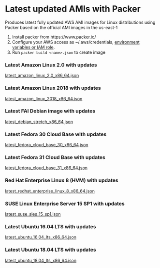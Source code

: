 # Latest updated AMIs with Packer

Produces latest fully updated AWS AMI images for Linux distributions using Packer based on the official AMI images in the us-east-1

1. Install packer from https://www.packer.io/
2. Configure your AWS access as ~/.aws/credentials, [environment variables or IAM role](https://www.packer.io/docs/builders/amazon.html#authentication).
3. Run ```packer build <name>.json``` to create image

### Latest Amazon Linux 2.0 with updates
[latest_amazon_linux_2.0_x86_64.json](latest_amazon_linux_2.0_x86_64.json)
 
### Latest Amazon Linux 2018 with updates
[latest_amazon_linux_2018_x86_64.json](latest_amazon_linux_2018_x86_64.json)
 
### Latest FAI Debian image with updates
[latest_debian_stretch_x86_64.json](latest_debian_stretch_x86_64.json)

### Latest Fedora 30 Cloud Base with updates
[latest_fedora_cloud_base_30_x86_64.json](latest_fedora_cloud_base_30_x86_64.json)

### Latest Fedora 31 Cloud Base with updates
[latest_fedora_cloud_base_31_x86_64.json](latest_Fedora_Cloud_Base_31_x86_64.json)

### Red Hat Enterprise Linux 8 (HVM) with updates
[latest_redhat_enterprise_linux_8_x86_64.json](latest_redhat_enterprise_linux_8_x86_64.json)

### SUSE Linux Enterprise Server 15 SP1 with updates
[latest_suse_sles_15_sp1.json](latest_suse_sles_15_sp1.json)

### Latest Ubuntu 16.04 LTS with updates
[latest_ubuntu_16.04_lts_x86_64.json](latest_ubuntu_16.04_lts_x86_64.json)

### Latest Ubuntu 18.04 LTS with updates
[latest_ubuntu_18.04_lts_x86_64.json](latest_ubuntu_18.04_lts_x86_64.json)
